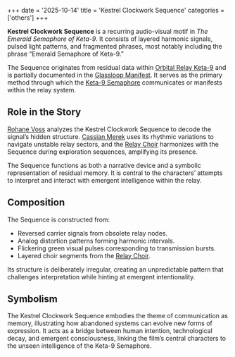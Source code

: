 +++
date = '2025-10-14'
title = 'Kestrel Clockwork Sequence'
categories = ['others']
+++



**Kestrel Clockwork Sequence** is a recurring audio-visual motif in *The Emerald Semaphore of Keta-9*. It consists of layered harmonic signals, pulsed light patterns, and fragmented phrases, most notably including the phrase “Emerald Semaphore of Keta-9.”

The Sequence originates from residual data within [Orbital Relay Keta-9](/places/orbital-relay-keta-9) and is partially documented in the [Glassloop Manifest](/others/glassloop-manifest). It serves as the primary method through which the [Keta-9 Semaphore](/characters/keta-9-semaphore-entity) communicates or manifests within the relay system.

## Role in the Story

[Rohane Voss](/characters/rohane-voss) analyzes the Kestrel Clockwork Sequence to decode the signal’s hidden structure. [Cassian Merek](/characters/cassian-merek) uses its rhythmic variations to navigate unstable relay sectors, and the [Relay Choir](/characters/relay-choir) harmonizes with the Sequence during exploration sequences, amplifying its presence.

The Sequence functions as both a narrative device and a symbolic representation of residual memory. It is central to the characters’ attempts to interpret and interact with emergent intelligence within the relay.

## Composition

The Sequence is constructed from:

* Reversed carrier signals from obsolete relay nodes.
* Analog distortion patterns forming harmonic intervals.
* Flickering green visual pulses corresponding to transmission bursts.
* Layered choir segments from the [Relay Choir](/characters/relay-choir).

Its structure is deliberately irregular, creating an unpredictable pattern that challenges interpretation while hinting at emergent intentionality.

## Symbolism

The Kestrel Clockwork Sequence embodies the theme of communication as memory, illustrating how abandoned systems can evolve new forms of expression. It acts as a bridge between human intention, technological decay, and emergent consciousness, linking the film’s central characters to the unseen intelligence of the Keta-9 Semaphore.
